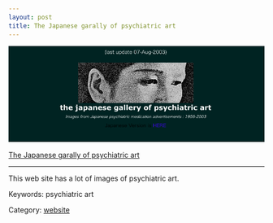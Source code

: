 ```yaml
---
layout: post
title: The Japanese garally of psychiatric art
---
```


![thumbnail_psychiatric art](/assets/images/1/thumbnail_psychiatric_art.png)

[The Japanese garally of psychiatric art](http://psychodoc.eek.jp/abare/gallery/index_e.html)

---

This web site has a lot of images of psychiatric art.

Keywords: psychiatric art

Category: [website](/lists/website_list.html)